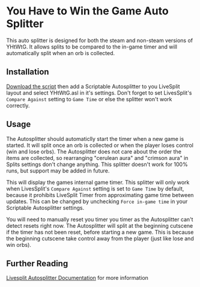 # You Have to Win the Game Auto Splitter
This auto splitter is designed for both the steam and non-steam versions of YHtWtG. It allows splits to be compared to the in-game timer and will automatically split when an orb is collected.
## Installation
[Download the script](https://raw.githubusercontent.com/Turnipp/YHtWtG-Auto-Splitter/master/YHtWTG.asl) then add a Scriptable Autosplitter to you LiveSplit layout and select YHtWtG.asl in it's settings. Don't forget to set LivesSplit's `Compare Against` setting to `Game Time` or else the splitter won't work correctly.

## Usage
The Autosplitter should automaticlly start the timer when a new game is started. It will split once an orb is collected or when the player loses control (win and lose orbs). The Autosplitter does not care about the order the items are collected, so rearranging "cerulean aura" and "crimson aura" in Splits settings don't change anything. This splitter doesn't work for 100% runs, but support may be added in future.

This will display the games internal game timer. This splitter will only work when LivesSplit's `Compare Against` setting is set to `Game Time` by default, because it prohibits LiveSplit Timer from approximating game time between updates. This can be changed by unchecking `Force in-game time` in your Scriptable Autosplitter settings.

You will need to manually reset you timer you timer as the Autosplitter can't detect resets right now. The Autosplitter will split at the beginning cutscene if the timer has not been reset, before starting a new game. This is because the beginning cutscene take control away from the player (just like lose and win orbs).

## Further Reading
[Livesplit Autosplitter Documentation](https://github.com/LiveSplit/LiveSplit/blob/master/Documentation/Auto-Splitters.md) for more information 
